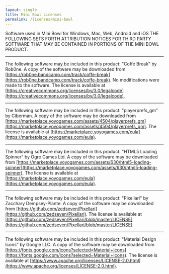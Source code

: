 ```yaml
---
layout: single
title: Mini Bowl Licenses
permalink: /licenses/mini-bowl
---
```


Software used in Mini Bowl for Windows, Mac, Web, Android and iOS THE FOLLOWING SETS FORTH ATTRIBUTION NOTICES FOR THIRD PARTY SOFTWARE THAT MAY BE CONTAINED IN PORTIONS OF THE MINI BOWL PRODUCT.

<hr />

The following software may be included in this product: "Coffe Break" by Rob0ne. A copy of the software may be downloaded from [https://rob0ne.bandcamp.com/track/coffe-break](https://rob0ne.bandcamp.com/track/coffe-break). No modifications were made to the software. The license is available at [https://creativecommons.org/licenses/by/3.0/legalcode](https://creativecommons.org/licenses/by/3.0/legalcode).

<hr />

The following software may be included in this product: "playerprefs_gm" by Ciberman. A copy of the software may be downloaded from [https://marketplace.yoyogames.com/assets/4504/playerprefs_gm](https://marketplace.yoyogames.com/assets/4504/playerprefs_gm). The license is available at [https://marketplace.yoyogames.com/eula](https://marketplace.yoyogames.com/eula).

<hr />

The following software may be included in this product: "HTML5 Loading Spinner" by Ogre Games Ltd. A copy of the software may be downloaded from [https://marketplace.yoyogames.com/assets/630/html5-loading-spinner](https://marketplace.yoyogames.com/assets/630/html5-loading-spinner). The license is available at [https://marketplace.yoyogames.com/eula](https://marketplace.yoyogames.com/eula).

<hr />

The following software may be included in this product: "Pixellari" by Zacchary Dempsey-Plante. A copy of the software may be downloaded from [https://github.com/zedseven/Pixellari](https://github.com/zedseven/Pixellari). The license is available at [https://github.com/zedseven/Pixellari/blob/master/LICENSE](https://github.com/zedseven/Pixellari/blob/master/LICENSE).

<hr />

The following software may be included in this product: "Material Design Icons" by Google LLC. A copy of the software may be downloaded from [https://fonts.google.com/icons?selected=Material+Icons](https://fonts.google.com/icons?selected=Material+Icons). The license is available at [https://www.apache.org/licenses/LICENSE-2.0.html](https://www.apache.org/licenses/LICENSE-2.0.html).